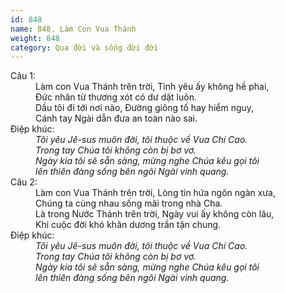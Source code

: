 ```yaml
---
id: 848
name: 848. Làm Con Vua Thánh
weight: 848
category: Qua đời và sống đời đời
---
```

<dl><dt>Câu 1:</dt><dd data-verse="1">Làm con Vua Thánh trên trời, Tình yêu ấy không hề phai, <br/>Đức nhân từ thương xót có dư dật luôn. <br/>Dầu tôi đi tới nơi nào, Đường giông tố hay hiểm nguy, <br/>Cánh tay Ngài dẫn đưa an toàn nào sai. </dd><dt>Điệp khúc:</dt><dd data-chorus="1"><em>Tôi yêu Jê-sus muôn đời, tôi thuộc về Vua Chí Cao. <br/>Trong tay Chúa tôi không còn bị bơ vơ. <br/>Ngày kia tôi sẽ sẵn sàng, mừng nghe Chúa kêu gọi tôi <br/>lên thiên đàng sống bên ngôi Ngài vinh quang. </em></dd><dt>Câu 2:</dt><dd data-verse="2">Làm con Vua Thánh trên trời, Lòng tin hứa ngôn ngàn xưa, <br/>Chúng ta cùng nhau sống mãi trong nhà Cha. <br/>Là trong Nước Thánh trên trời, Ngày vui ấy không còn lâu, <br/>Khi cuộc đời khó khăn dương trần tận chung. </dd><dt>Điệp khúc:</dt><dd data-chorus="1"><em>Tôi yêu Jê-sus muôn đời, tôi thuộc về Vua Chí Cao. <br/>Trong tay Chúa tôi không còn bị bơ vơ. <br/>Ngày kia tôi sẽ sẵn sàng, mừng nghe Chúa kêu gọi tôi <br/>lên thiên đàng sống bên ngôi Ngài vinh quang. </em></dd></dl>
